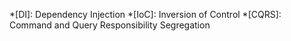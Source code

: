 *[DI]: Dependency Injection
*[IoC]: Inversion of Control
*[CQRS]: Command and Query Responsibility Segregation
